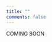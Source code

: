 ```yaml
---
title: ""
comments: false
---
```


<div class="hx:flex hx:items-center hx:justify-center hx:h-[60vh]">
  <p class="hx-text-center hx-text-4xl hx-font-bold hx-tracking-tight hx-text-slate-900 dark:hx-text-slate-100">
    COMING SOON
  </p>
</div>
